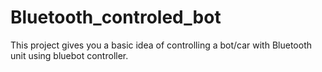 # Bluetooth_controled_bot
This project gives you a basic idea of controlling a bot/car with Bluetooth unit using bluebot controller.  
